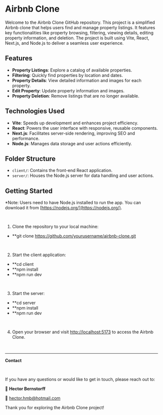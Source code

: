 # Airbnb Clone

Welcome to the Airbnb Clone GitHub repository. This project is a simplified Airbnb clone that helps users find and manage property listings. It features key functionalities like property browsing, filtering, viewing details, editing property information, and deletion. The project is built using Vite, React, Next.js, and Node.js to deliver a seamless user experience.

## Features

- **Property Listings**: Explore a catalog of available properties.
- **Filtering**: Quickly find properties by location and dates.
- **Property Details**: View detailed information and images for each property.
- **Edit Property**: Update property information and images.
- **Property Deletion**: Remove listings that are no longer available.

## Technologies Used

- **Vite**: Speeds up development and enhances project efficiency.
- **React**: Powers the user interface with responsive, reusable components.
- **Next.js**: Facilitates server-side rendering, improving SEO and performance.
- **Node.js**: Manages data storage and user actions efficiently.

## Folder Structure

- `client/`: Contains the front-end React application.
- `server/`: Houses the Node.js server for data handling and user actions.

## Getting Started

*Note: Users need to have Node.js installed to run the app. You can download it from [https://nodejs.org/](https://nodejs.org/).

<br />

1. Clone the repository to your local machine:
- **git clone https://github.com/yourusername/airbnb-clone.git
  
<br />

2. Start the client application:
- **cd client
- **npm install
- **npm run dev

<br />

3. Start the server:
- **cd server
- **npm install
- **npm run dev
  
<br />

4. Open your browser and visit [http://localhost:5173](http://localhost:5173) to access the Airbnb Clone.

<br />

---

**Contact**

<br />

If you have any questions or would like to get in touch, please reach out to:

👤 **Hector Bernstorff**


📧 [hector.hmb@hotmail.com](mailto:hector.hmb@hotmail.com)


Thank you for exploring the Airbnb Clone project!
